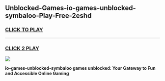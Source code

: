 
## Unblocked-Games-io-games-unblocked-symbaloo-Play-Free-2eshd
<h3>
<a href="https://premium76.site?title=io-games-unblocked-symbaloo&ref=18A1">CLICK TO PLAY</a></h3>
<hr>

<h3>
<a href="https://premium76.site?title=io-games-unblocked-symbaloo&ref=18A1">CLICK 2 PLAY</a>
  
</h3>

<a href="https://premium76.site?title=io-games-unblocked-symbaloo&ref=18A1"><img src="https://clearcache.store/games.png"></a>


**io-games-unblocked-symbaloo games unblocked: Your Gateway to Fun and Accessible Online Gaming**
